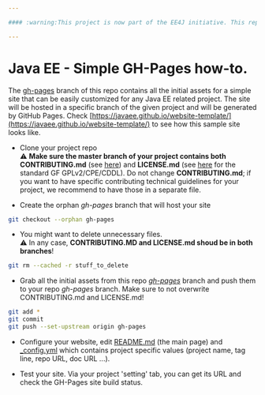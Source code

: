 ```yaml
---

#### :warning:This project is now part of the EE4J initiative. This repository has been archived as all activities are now happening in the [corresponding Eclipse repository](http://link_to_repo). See [here](https://www.eclipse.org/ee4j/status.php) for the overall EE4J transition status. 

---
```


# Java EE - Simple GH-Pages how-to.

The [gh-pages](https://github.com/javaee/website-template/tree/gh-pages) branch of this repo contains all the initial assets for a simple site that can be easily customized for any Java EE related project. The site will be hosted in a specific branch of the given project and will be generated by GitHub Pages.
Check [https://javaee.github.io/website-template/](https://javaee.github.io/website-template/) to see how this sample site looks like.

* Clone your project repo  
:warning: **Make sure the master branch of your project contains both CONTRIBUTING.md** (see [here](https://github.com/javaee/website-template/blob/gh-pages/CONTRIBUTING.md)) and **LICENSE.md** (see [here](https://github.com/javaee/website-template/blob/gh-pages/LICENSE.md) for the standard GF GPLv2/CPE/CDDL). Do not change **CONTRIBUTING.md**; if you want to have specific contributing technical guidelines for your project, we recommend to have those in a separate file. 

* Create the orphan _gh-pages_ branch that will host your site
```bash
git checkout --orphan gh-pages
```

* You might want to delete unnecessary files.  
:warning: In any case, **CONTRIBUTING.MD and LICENSE.md shoud be in both branches**!
```bash
git rm --cached -r stuff_to_delete
```

* Grab all the initial assets from this repo [_gh-pages_](https://github.com/javaee/website-template/tree/gh-pages) branch and push them to your repo _gh-pages_ branch. Make sure to not overwrite CONTRIBUTING.md and LICENSE.md!
```bash
git add *
git commit
git push --set-upstream origin gh-pages  
```

* Configure your website, edit [README.md](https://github.com/javaee/website-template/blob/gh-pages/README.md) (the main page) and [_config.yml](https://github.com/javaee/website-template/blob/gh-pages/_config.yml) which contains project specific values (project name, tag line, repo URL, doc URL ...).

* Test your site. Via your project 'setting' tab, you can get its URL and check the GH-Pages site build status.
